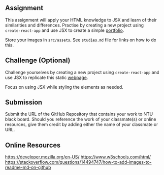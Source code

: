 ## Assignment

This assignment will apply your HTML knowledge to JSX and learn of their similarities and differences. Practise by creating a new project using `create-react-app` and use JSX to create a simple [portfolio](https://smr6zb.csb.app/).  

Store your images in `src/assets`. See `studies.md` file for links on how to do this.

## Challenge (Optional)

Challenge yourselves by creating a new project using `create-react-app` and use JSX to replicate this static [webpage](https://nicepage.com/website-templates/preview/machinery-parks-for-industrial-48832). 

Focus on using JSX while styling the elements as needed.

## Submission
Submit the URL of the GitHub Repository that contains your work to NTU black board.
Should you reference the work of your classmate(s) or online resources, give them credit by adding either the name of your classmate or URL.

## Online Resources

https://developer.mozilla.org/en-US/
https://www.w3schools.com/html/
https://stackoverflow.com/questions/14494747/how-to-add-images-to-readme-md-on-github
